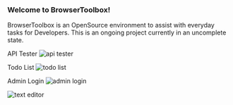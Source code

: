 ### Welcome to BrowserToolbox!
BrowserToolbox is an OpenSource environment to assist with everyday tasks for Developers. This is an ongoing project currently in an uncomplete state.

API Tester
![api tester](https://i.imgur.com/kYc9JEq.png)

Todo List
![todo list](https://i.imgur.com/RtNmEIK.png)

Admin Login
![admin login](https://i.imgur.com/yT2jNDp.png)

![text editor](https://i.imgur.com/nTxsTEF.png)
